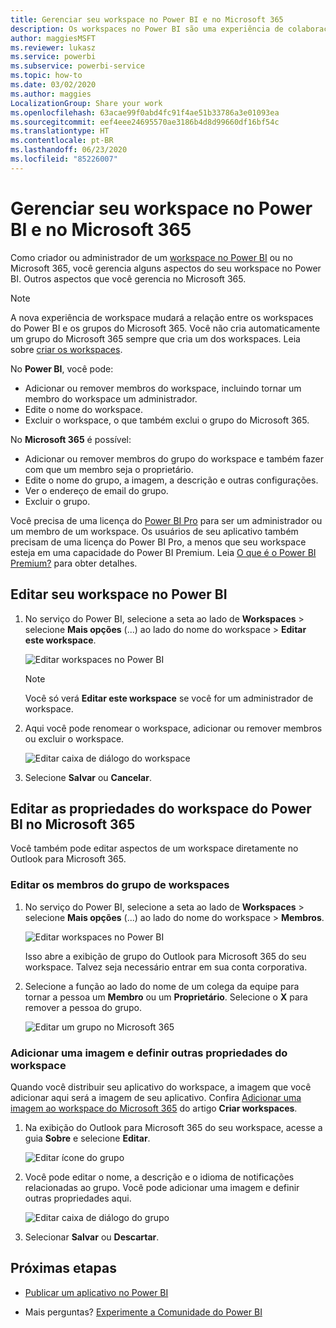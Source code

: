 ```yaml
---
title: Gerenciar seu workspace no Power BI e no Microsoft 365
description: Os workspaces no Power BI são uma experiência de colaboração criada com base em grupos do Microsoft 365. Gerencie seus workspaces no Power BI e também no Microsoft 365.
author: maggiesMSFT
ms.reviewer: lukasz
ms.service: powerbi
ms.subservice: powerbi-service
ms.topic: how-to
ms.date: 03/02/2020
ms.author: maggies
LocalizationGroup: Share your work
ms.openlocfilehash: 63acae99f0abd4fc91f4ae51b33786a3e01093ea
ms.sourcegitcommit: eef4eee24695570ae3186b4d8d99660df16bf54c
ms.translationtype: HT
ms.contentlocale: pt-BR
ms.lasthandoff: 06/23/2020
ms.locfileid: "85226007"
---
```

# <a name="manage-your-workspace-in-power-bi-and-microsoft-365"></a>Gerenciar seu workspace no Power BI e no Microsoft 365

Como criador ou administrador de um [workspace no Power BI](service-create-distribute-apps.md) ou no Microsoft 365, você gerencia alguns aspectos do seu workspace no Power BI. Outros aspectos que você gerencia no Microsoft 365.

> [!NOTE]
> A nova experiência de workspace mudará a relação entre os workspaces do Power BI e os grupos do Microsoft 365. Você não cria automaticamente um grupo do Microsoft 365 sempre que cria um dos workspaces. Leia sobre [criar os workspaces](service-create-the-new-workspaces.md).

No **Power BI**, você pode:

* Adicionar ou remover membros do workspace, incluindo tornar um membro do workspace um administrador.
* Edite o nome do workspace.
* Excluir o workspace, o que também exclui o grupo do Microsoft 365.

No **Microsoft 365** é possível:

* Adicionar ou remover membros do grupo do workspace e também fazer com que um membro seja o proprietário.
* Edite o nome do grupo, a imagem, a descrição e outras configurações.
* Ver o endereço de email do grupo.
* Excluir o grupo.

Você precisa de uma licença do [Power BI Pro](../fundamentals/service-features-license-type.md) para ser um administrador ou um membro de um workspace. Os usuários de seu aplicativo também precisam de uma licença do Power BI Pro, a menos que seu workspace esteja em uma capacidade do Power BI Premium. Leia [O que é o Power BI Premium?](../admin/service-premium-what-is.md) para obter detalhes.

## <a name="edit-your-workspace-in-power-bi"></a>Editar seu workspace no Power BI

1. No serviço do Power BI, selecione a seta ao lado de **Workspaces** > selecione **Mais opções** (...) ao lado do nome do workspace > **Editar este workspace**.

   ![Editar workspaces no Power BI](media/service-manage-app-workspace-in-power-bi-and-office-365/power-bi-app-ellipsis.png)

   > [!NOTE]
   > Você só verá **Editar este workspace** se você for um administrador de workspace.

1. Aqui você pode renomear o workspace, adicionar ou remover membros ou excluir o workspace.

   ![Editar caixa de diálogo do workspace](media/service-manage-app-workspace-in-power-bi-and-office-365/power-bi-app-edit-workspace.png)

1. Selecione **Salvar** ou **Cancelar**.

## <a name="edit-power-bi-workspace-properties-in-microsoft-365"></a>Editar as propriedades do workspace do Power BI no Microsoft 365

Você também pode editar aspectos de um workspace diretamente no Outlook para Microsoft 365.

### <a name="edit-the-members-of-the-workspace-group"></a>Editar os membros do grupo de workspaces

1. No serviço do Power BI, selecione a seta ao lado de **Workspaces** > selecione **Mais opções** (...) ao lado do nome do workspace > **Membros**.

   ![Editar workspaces no Power BI](media/service-manage-app-workspace-in-power-bi-and-office-365/power-bi-app-ellipsis-members.png)

   Isso abre a exibição de grupo do Outlook para Microsoft 365 do seu workspace. Talvez seja necessário entrar em sua conta corporativa.

1. Selecione a função ao lado do nome de um colega da equipe para tornar a pessoa um **Membro** ou um **Proprietário**. Selecione o **X** para remover a pessoa do grupo.

   ![Editar um grupo no Microsoft 365](media/service-manage-app-workspace-in-power-bi-and-office-365/pbi_managegroupo365.png)

### <a name="add-an-image-and-set-other-workspace-properties"></a>Adicionar uma imagem e definir outras propriedades do workspace

Quando você distribuir seu aplicativo do workspace, a imagem que você adicionar aqui será a imagem de seu aplicativo. Confira [Adicionar uma imagem ao workspace do Microsoft 365](service-create-workspaces.md#add-an-image-to-your-microsoft-365-workspace-optional) do artigo **Criar workspaces**.

1. Na exibição do Outlook para Microsoft 365 do seu workspace, acesse a guia **Sobre** e selecione **Editar**.

    ![Editar ícone do grupo](media/service-manage-app-workspace-in-power-bi-and-office-365/pbi_editgroupo365.png)
1. Você pode editar o nome, a descrição e o idioma de notificações relacionadas ao grupo. Você pode adicionar uma imagem e definir outras propriedades aqui.

   ![Editar caixa de diálogo do grupo](media/service-manage-app-workspace-in-power-bi-and-office-365/pbi_editgrpo365dialog.png)

1. Selecionar **Salvar** ou **Descartar**.

## <a name="next-steps"></a>Próximas etapas

* [Publicar um aplicativo no Power BI](service-create-distribute-apps.md)

* Mais perguntas? [Experimente a Comunidade do Power BI](https://community.powerbi.com/)
